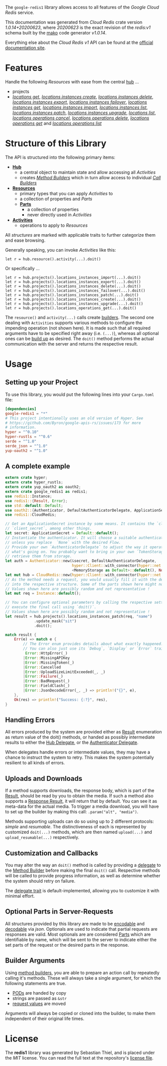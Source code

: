 <!---
DO NOT EDIT !
This file was generated automatically from 'src/mako/api/README.md.mako'
DO NOT EDIT !
-->
The `google-redis1` library allows access to all features of the *Google Cloud Redis* service.

This documentation was generated from *Cloud Redis* crate version *1.0.14+20200623*, where *20200623* is the exact revision of the *redis:v1* schema built by the [mako](http://www.makotemplates.org/) code generator *v1.0.14*.

Everything else about the *Cloud Redis* *v1* API can be found at the
[official documentation site](https://cloud.google.com/memorystore/docs/redis/).
# Features

Handle the following *Resources* with ease from the central [hub](https://docs.rs/google-redis1/1.0.14+20200623/google_redis1/struct.CloudRedis.html) ... 

* projects
 * [*locations get*](https://docs.rs/google-redis1/1.0.14+20200623/google_redis1/struct.ProjectLocationGetCall.html), [*locations instances create*](https://docs.rs/google-redis1/1.0.14+20200623/google_redis1/struct.ProjectLocationInstanceCreateCall.html), [*locations instances delete*](https://docs.rs/google-redis1/1.0.14+20200623/google_redis1/struct.ProjectLocationInstanceDeleteCall.html), [*locations instances export*](https://docs.rs/google-redis1/1.0.14+20200623/google_redis1/struct.ProjectLocationInstanceExportCall.html), [*locations instances failover*](https://docs.rs/google-redis1/1.0.14+20200623/google_redis1/struct.ProjectLocationInstanceFailoverCall.html), [*locations instances get*](https://docs.rs/google-redis1/1.0.14+20200623/google_redis1/struct.ProjectLocationInstanceGetCall.html), [*locations instances import*](https://docs.rs/google-redis1/1.0.14+20200623/google_redis1/struct.ProjectLocationInstanceImportCall.html), [*locations instances list*](https://docs.rs/google-redis1/1.0.14+20200623/google_redis1/struct.ProjectLocationInstanceListCall.html), [*locations instances patch*](https://docs.rs/google-redis1/1.0.14+20200623/google_redis1/struct.ProjectLocationInstancePatchCall.html), [*locations instances upgrade*](https://docs.rs/google-redis1/1.0.14+20200623/google_redis1/struct.ProjectLocationInstanceUpgradeCall.html), [*locations list*](https://docs.rs/google-redis1/1.0.14+20200623/google_redis1/struct.ProjectLocationListCall.html), [*locations operations cancel*](https://docs.rs/google-redis1/1.0.14+20200623/google_redis1/struct.ProjectLocationOperationCancelCall.html), [*locations operations delete*](https://docs.rs/google-redis1/1.0.14+20200623/google_redis1/struct.ProjectLocationOperationDeleteCall.html), [*locations operations get*](https://docs.rs/google-redis1/1.0.14+20200623/google_redis1/struct.ProjectLocationOperationGetCall.html) and [*locations operations list*](https://docs.rs/google-redis1/1.0.14+20200623/google_redis1/struct.ProjectLocationOperationListCall.html)




# Structure of this Library

The API is structured into the following primary items:

* **[Hub](https://docs.rs/google-redis1/1.0.14+20200623/google_redis1/struct.CloudRedis.html)**
    * a central object to maintain state and allow accessing all *Activities*
    * creates [*Method Builders*](https://docs.rs/google-redis1/1.0.14+20200623/google_redis1/trait.MethodsBuilder.html) which in turn
      allow access to individual [*Call Builders*](https://docs.rs/google-redis1/1.0.14+20200623/google_redis1/trait.CallBuilder.html)
* **[Resources](https://docs.rs/google-redis1/1.0.14+20200623/google_redis1/trait.Resource.html)**
    * primary types that you can apply *Activities* to
    * a collection of properties and *Parts*
    * **[Parts](https://docs.rs/google-redis1/1.0.14+20200623/google_redis1/trait.Part.html)**
        * a collection of properties
        * never directly used in *Activities*
* **[Activities](https://docs.rs/google-redis1/1.0.14+20200623/google_redis1/trait.CallBuilder.html)**
    * operations to apply to *Resources*

All *structures* are marked with applicable traits to further categorize them and ease browsing.

Generally speaking, you can invoke *Activities* like this:

```Rust,ignore
let r = hub.resource().activity(...).doit()
```

Or specifically ...

```ignore
let r = hub.projects().locations_instances_import(...).doit()
let r = hub.projects().locations_instances_export(...).doit()
let r = hub.projects().locations_instances_delete(...).doit()
let r = hub.projects().locations_instances_failover(...).doit()
let r = hub.projects().locations_instances_patch(...).doit()
let r = hub.projects().locations_instances_create(...).doit()
let r = hub.projects().locations_instances_upgrade(...).doit()
let r = hub.projects().locations_operations_get(...).doit()
```

The `resource()` and `activity(...)` calls create [builders][builder-pattern]. The second one dealing with `Activities` 
supports various methods to configure the impending operation (not shown here). It is made such that all required arguments have to be 
specified right away (i.e. `(...)`), whereas all optional ones can be [build up][builder-pattern] as desired.
The `doit()` method performs the actual communication with the server and returns the respective result.

# Usage

## Setting up your Project

To use this library, you would put the following lines into your `Cargo.toml` file:

```toml
[dependencies]
google-redis1 = "*"
# This project intentionally uses an old version of Hyper. See
# https://github.com/Byron/google-apis-rs/issues/173 for more
# information.
hyper = "^0.10"
hyper-rustls = "^0.6"
serde = "^1.0"
serde_json = "^1.0"
yup-oauth2 = "^1.0"
```

## A complete example

```Rust
extern crate hyper;
extern crate hyper_rustls;
extern crate yup_oauth2 as oauth2;
extern crate google_redis1 as redis1;
use redis1::Instance;
use redis1::{Result, Error};
use std::default::Default;
use oauth2::{Authenticator, DefaultAuthenticatorDelegate, ApplicationSecret, MemoryStorage};
use redis1::CloudRedis;

// Get an ApplicationSecret instance by some means. It contains the `client_id` and 
// `client_secret`, among other things.
let secret: ApplicationSecret = Default::default();
// Instantiate the authenticator. It will choose a suitable authentication flow for you, 
// unless you replace  `None` with the desired Flow.
// Provide your own `AuthenticatorDelegate` to adjust the way it operates and get feedback about 
// what's going on. You probably want to bring in your own `TokenStorage` to persist tokens and
// retrieve them from storage.
let auth = Authenticator::new(&secret, DefaultAuthenticatorDelegate,
                              hyper::Client::with_connector(hyper::net::HttpsConnector::new(hyper_rustls::TlsClient::new())),
                              <MemoryStorage as Default>::default(), None);
let mut hub = CloudRedis::new(hyper::Client::with_connector(hyper::net::HttpsConnector::new(hyper_rustls::TlsClient::new())), auth);
// As the method needs a request, you would usually fill it with the desired information
// into the respective structure. Some of the parts shown here might not be applicable !
// Values shown here are possibly random and not representative !
let mut req = Instance::default();

// You can configure optional parameters by calling the respective setters at will, and
// execute the final call using `doit()`.
// Values shown here are possibly random and not representative !
let result = hub.projects().locations_instances_patch(req, "name")
             .update_mask("sit")
             .doit();

match result {
    Err(e) => match e {
        // The Error enum provides details about what exactly happened.
        // You can also just use its `Debug`, `Display` or `Error` traits
         Error::HttpError(_)
        |Error::MissingAPIKey
        |Error::MissingToken(_)
        |Error::Cancelled
        |Error::UploadSizeLimitExceeded(_, _)
        |Error::Failure(_)
        |Error::BadRequest(_)
        |Error::FieldClash(_)
        |Error::JsonDecodeError(_, _) => println!("{}", e),
    },
    Ok(res) => println!("Success: {:?}", res),
}

```
## Handling Errors

All errors produced by the system are provided either as [Result](https://docs.rs/google-redis1/1.0.14+20200623/google_redis1/enum.Result.html) enumeration as return value of 
the doit() methods, or handed as possibly intermediate results to either the 
[Hub Delegate](https://docs.rs/google-redis1/1.0.14+20200623/google_redis1/trait.Delegate.html), or the [Authenticator Delegate](https://docs.rs/yup-oauth2/*/yup_oauth2/trait.AuthenticatorDelegate.html).

When delegates handle errors or intermediate values, they may have a chance to instruct the system to retry. This 
makes the system potentially resilient to all kinds of errors.

## Uploads and Downloads
If a method supports downloads, the response body, which is part of the [Result](https://docs.rs/google-redis1/1.0.14+20200623/google_redis1/enum.Result.html), should be
read by you to obtain the media.
If such a method also supports a [Response Result](https://docs.rs/google-redis1/1.0.14+20200623/google_redis1/trait.ResponseResult.html), it will return that by default.
You can see it as meta-data for the actual media. To trigger a media download, you will have to set up the builder by making
this call: `.param("alt", "media")`.

Methods supporting uploads can do so using up to 2 different protocols: 
*simple* and *resumable*. The distinctiveness of each is represented by customized 
`doit(...)` methods, which are then named `upload(...)` and `upload_resumable(...)` respectively.

## Customization and Callbacks

You may alter the way an `doit()` method is called by providing a [delegate](https://docs.rs/google-redis1/1.0.14+20200623/google_redis1/trait.Delegate.html) to the 
[Method Builder](https://docs.rs/google-redis1/1.0.14+20200623/google_redis1/trait.CallBuilder.html) before making the final `doit()` call. 
Respective methods will be called to provide progress information, as well as determine whether the system should 
retry on failure.

The [delegate trait](https://docs.rs/google-redis1/1.0.14+20200623/google_redis1/trait.Delegate.html) is default-implemented, allowing you to customize it with minimal effort.

## Optional Parts in Server-Requests

All structures provided by this library are made to be [encodable](https://docs.rs/google-redis1/1.0.14+20200623/google_redis1/trait.RequestValue.html) and 
[decodable](https://docs.rs/google-redis1/1.0.14+20200623/google_redis1/trait.ResponseResult.html) via *json*. Optionals are used to indicate that partial requests are responses 
are valid.
Most optionals are are considered [Parts](https://docs.rs/google-redis1/1.0.14+20200623/google_redis1/trait.Part.html) which are identifiable by name, which will be sent to 
the server to indicate either the set parts of the request or the desired parts in the response.

## Builder Arguments

Using [method builders](https://docs.rs/google-redis1/1.0.14+20200623/google_redis1/trait.CallBuilder.html), you are able to prepare an action call by repeatedly calling it's methods.
These will always take a single argument, for which the following statements are true.

* [PODs][wiki-pod] are handed by copy
* strings are passed as `&str`
* [request values](https://docs.rs/google-redis1/1.0.14+20200623/google_redis1/trait.RequestValue.html) are moved

Arguments will always be copied or cloned into the builder, to make them independent of their original life times.

[wiki-pod]: http://en.wikipedia.org/wiki/Plain_old_data_structure
[builder-pattern]: http://en.wikipedia.org/wiki/Builder_pattern
[google-go-api]: https://github.com/google/google-api-go-client

# License
The **redis1** library was generated by Sebastian Thiel, and is placed 
under the *MIT* license.
You can read the full text at the repository's [license file][repo-license].

[repo-license]: https://github.com/Byron/google-apis-rsblob/master/LICENSE.md
